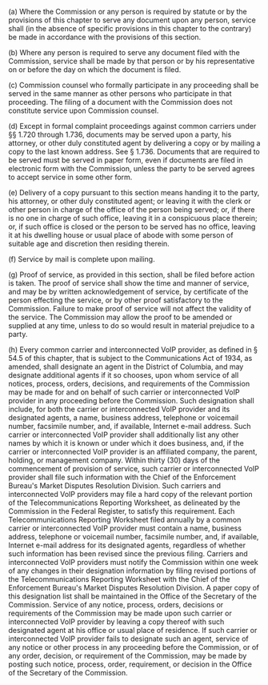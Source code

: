 (a) Where the Commission or any person is required by statute or by the provisions of this chapter to serve any document upon any person, service shall (in the absence of specific provisions in this chapter to the contrary) be made in accordance with the provisions of this section.

(b) Where any person is required to serve any document filed with the Commission, service shall be made by that person or by his representative on or before the day on which the document is filed.

(c) Commission counsel who formally participate in any proceeding shall be served in the same manner as other persons who participate in that proceeding. The filing of a document with the Commission does not constitute service upon Commission counsel.

(d) Except in formal complaint proceedings against common carriers under §§ 1.720 through 1.736, documents may be served upon a party, his attorney, or other duly constituted agent by delivering a copy or by mailing a copy to the last known address. See § 1.736. Documents that are required to be served must be served in paper form, even if documents are filed in electronic form with the Commission, unless the party to be served agrees to accept service in some other form.

(e) Delivery of a copy pursuant to this section means handing it to the party, his attorney, or other duly constituted agent; or leaving it with the clerk or other person in charge of the office of the person being served; or, if there is no one in charge of such office, leaving it in a conspicuous place therein; or, if such office is closed or the person to be served has no office, leaving it at his dwelling house or usual place of abode with some person of suitable age and discretion then residing therein.

(f) Service by mail is complete upon mailing.

(g) Proof of service, as provided in this section, shall be filed before action is taken. The proof of service shall show the time and manner of service, and may be by written acknowledgement of service, by certificate of the person effecting the service, or by other proof satisfactory to the Commission. Failure to make proof of service will not affect the validity of the service. The Commission may allow the proof to be amended or supplied at any time, unless to do so would result in material prejudice to a party.

(h) Every common carrier and interconnected VoIP provider, as defined in § 54.5 of this chapter, that is subject to the Communications Act of 1934, as amended, shall designate an agent in the District of Columbia, and may designate additional agents if it so chooses, upon whom service of all notices, process, orders, decisions, and requirements of the Commission may be made for and on behalf of such carrier or interconnected VoIP provider in any proceeding before the Commission. Such designation shall include, for both the carrier or interconnected VoIP provider and its designated agents, a name, business address, telephone or voicemail number, facsimile number, and, if available, Internet e-mail address. Such carrier or interconnected VoIP provider shall additionally list any other names by which it is known or under which it does business, and, if the carrier or interconnected VoIP provider is an affiliated company, the parent, holding, or management company. Within thirty (30) days of the commencement of provision of service, such carrier or interconnected VoIP provider shall file such information with the Chief of the Enforcement Bureau's Market Disputes Resolution Division. Such carriers and interconnected VoIP providers may file a hard copy of the relevant portion of the Telecommunications Reporting Worksheet, as delineated by the Commission in the Federal Register, to satisfy this requirement. Each Telecommunications Reporting Worksheet filed annually by a common carrier or interconnected VoIP provider must contain a name, business address, telephone or voicemail number, facsimile number, and, if available, Internet e-mail address for its designated agents, regardless of whether such information has been revised since the previous filing. Carriers and interconnected VoIP providers must notify the Commission within one week of any changes in their designation information by filing revised portions of the Telecommunications Reporting Worksheet with the Chief of the Enforcement Bureau's Market Disputes Resolution Division. A paper copy of this designation list shall be maintained in the Office of the Secretary of the Commission. Service of any notice, process, orders, decisions or requirements of the Commission may be made upon such carrier or interconnected VoIP provider by leaving a copy thereof with such designated agent at his office or usual place of residence. If such carrier or interconnected VoIP provider fails to designate such an agent, service of any notice or other process in any proceeding before the Commission, or of any order, decision, or requirement of the Commission, may be made by posting such notice, process, order, requirement, or decision in the Office of the Secretary of the Commission.

